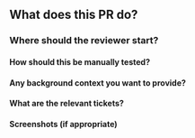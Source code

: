 ## What does this PR do?

### Where should the reviewer start?

#### How should this be manually tested?

#### Any background context you want to provide?

#### What are the relevant tickets?

#### Screenshots (if appropriate)
